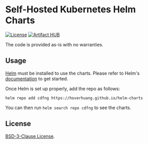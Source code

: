 # Self-Hosted Kubernetes Helm Charts

[![License](https://img.shields.io/badge/License-BSD%203%20Clause-blue.svg)](https://opensource.org/license/bsd-3-clause)
[![Artifact HUB](https://img.shields.io/endpoint?url=https://artifacthub.io/badge/repository/cdfng)](https://artifacthub.io/packages/search?repo=cdfng)

The code is provided as-is with no warranties.

## Usage

[Helm](https://helm.sh) must be installed to use the charts.
Please refer to Helm's [documentation](https://helm.sh/docs/) to get started.

Once Helm is set up properly, add the repo as follows:

```console
helm repo add cdfng https://hoverhuang.github.io/helm-charts
```

You can then run `helm search repo cdfng` to see the charts.

## License

<!-- Keep full URL links to repo files because this README syncs from main to gh-pages.  -->
[BSD-3-Clause License](https://github.com/cdfng/helm-charts/blob/main/LICENSE).
